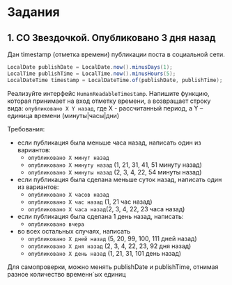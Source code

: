 # Задания
## 1. СО Звездочкой. Опубликовано 3 дня назад
Дан timestamp (отметка времени) публикации поста в социальной сети.
```java
LocalDate publishDate = LocalDate.now().minusDays(1);
LocalTime publishTime = LocalTime.now().minusHours(5);
LocalDateTime timestamp = LocalDateTime.of(publishDate, publishTime);
```
Реализуйте интерфейс `HumanReadableTimestamp`. Напишите функцию, которая принимает на вход отметку времени, а возвращает строку вида:
``опубликовано X Y назад``, где X - рассчитанный период, а Y – единица времени (минуты|часы|дни)

Требования:
- если публикация была меньше часа назад, написать один из вариантов:
  - ``опубликовано X минут назад`` 
  - ``опубликовано X минуту назад`` (1, 21, 31, 41, 51 минуту назад)
  - ``опубликовано X минуты назад`` (2, 3, 4, 22, 54 минуты назад)
- если публикация была сделана меньше суток назад, написать один из вариантов:
  - ``опубликовано X часов назад``
  - ``опубликовано X час назад`` (1, 21 час назад)
  - ``опубликовано X часа назад``(2, 3, 4, 22, 23 часа назад) 
- если публикация была сделана 1 день назад, написать:
  - ``опубликовано вчера``
- во всех остальных случаях, написать
  - ``опубликовано X дней назад`` (5, 20, 99, 100, 111 дней назад)
  - ``опубликовано X дня назад`` (2, 3, 4, 22, 23, 92 дня назад)
  - ``опубликовано X день назад`` (1, 21, 31, 101 день назад)

Для самопроверки, можно менять publishDate и publishTime, отнимая разное количество временн`ых единиц